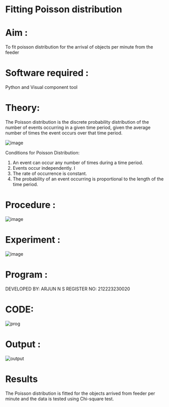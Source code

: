 # Fitting Poisson  distribution
# Aim : 

To fit poisson distribution for the arrival of objects per minute from the feeder

# Software required :  

Python and Visual component tool

# Theory:

The Poisson distribution is the discrete probability distribution of the number of events occurring in a given time period, given the average number of times the event occurs over that time period.

![image](https://user-images.githubusercontent.com/104613195/166248326-fd042076-8b0b-40c4-8b11-1d8e8fcb74db.png)

 Conditions for Poisson Distribution:

1. An event can occur any number of times during a time period.
2. Events occur independently. I
3. The rate of occurrence is constant.
4. The probability of an event occurring is proportional to the length of the time period. 
 
# Procedure :

![image](https://user-images.githubusercontent.com/104613195/166251988-d0c53205-6080-4f7b-ae4c-398178586637.png)

# Experiment :

![image](https://user-images.githubusercontent.com/103921593/230282876-f4a5afbf-cac1-4648-a1b0-c78840638a8e.png)

# Program :
DEVELOPED BY: ARJUN N S 
REGISTER NO: 212223230020

# CODE:

 ![prog](https://github.com/NSArjun/Poisson_distribution/assets/148233801/75018531-a4d8-4999-af8f-e01801c5d0ee)


# Output : 

![output](https://github.com/NSArjun/Poisson_distribution/assets/148233801/f6c146d6-0a04-44e7-bf3c-58cda89875ca)


# Results

The Poisson distribution is fitted for the objects arrived from feeder per minute and the data is tested using Chi-square test. 
 
